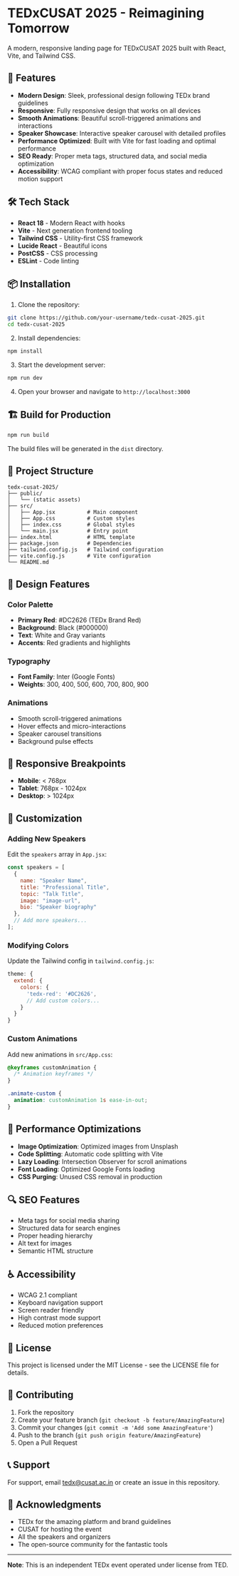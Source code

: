 # TEDxCUSAT 2025 - Reimagining Tomorrow

A modern, responsive landing page for TEDxCUSAT 2025 built with React, Vite, and Tailwind CSS.

## 🚀 Features

- **Modern Design**: Sleek, professional design following TEDx brand guidelines
- **Responsive**: Fully responsive design that works on all devices
- **Smooth Animations**: Beautiful scroll-triggered animations and interactions
- **Speaker Showcase**: Interactive speaker carousel with detailed profiles
- **Performance Optimized**: Built with Vite for fast loading and optimal performance
- **SEO Ready**: Proper meta tags, structured data, and social media optimization
- **Accessibility**: WCAG compliant with proper focus states and reduced motion support

## 🛠️ Tech Stack

- **React 18** - Modern React with hooks
- **Vite** - Next generation frontend tooling
- **Tailwind CSS** - Utility-first CSS framework
- **Lucide React** - Beautiful icons
- **PostCSS** - CSS processing
- **ESLint** - Code linting

## 📦 Installation

1. Clone the repository:
```bash
git clone https://github.com/your-username/tedx-cusat-2025.git
cd tedx-cusat-2025
```

2. Install dependencies:
```bash
npm install
```

3. Start the development server:
```bash
npm run dev
```

4. Open your browser and navigate to `http://localhost:3000`

## 🏗️ Build for Production

```bash
npm run build
```

The build files will be generated in the `dist` directory.

## 📱 Project Structure

```
tedx-cusat-2025/
├── public/
│   └── (static assets)
├── src/
│   ├── App.jsx          # Main component
│   ├── App.css          # Custom styles
│   ├── index.css        # Global styles
│   └── main.jsx         # Entry point
├── index.html           # HTML template
├── package.json         # Dependencies
├── tailwind.config.js   # Tailwind configuration
├── vite.config.js       # Vite configuration
└── README.md
```

## 🎨 Design Features

### Color Palette
- **Primary Red**: #DC2626 (TEDx Brand Red)
- **Background**: Black (#000000)
- **Text**: White and Gray variants
- **Accents**: Red gradients and highlights

### Typography
- **Font Family**: Inter (Google Fonts)
- **Weights**: 300, 400, 500, 600, 700, 800, 900

### Animations
- Smooth scroll-triggered animations
- Hover effects and micro-interactions
- Speaker carousel transitions
- Background pulse effects

## 📱 Responsive Breakpoints

- **Mobile**: < 768px
- **Tablet**: 768px - 1024px
- **Desktop**: > 1024px

## 🔧 Customization

### Adding New Speakers

Edit the `speakers` array in `App.jsx`:

```javascript
const speakers = [
  {
    name: "Speaker Name",
    title: "Professional Title",
    topic: "Talk Title",
    image: "image-url",
    bio: "Speaker biography"
  },
  // Add more speakers...
];
```

### Modifying Colors

Update the Tailwind config in `tailwind.config.js`:

```javascript
theme: {
  extend: {
    colors: {
      'tedx-red': '#DC2626',
      // Add custom colors...
    }
  }
}
```

### Custom Animations

Add new animations in `src/App.css`:

```css
@keyframes customAnimation {
  /* Animation keyframes */
}

.animate-custom {
  animation: customAnimation 1s ease-in-out;
}
```

## 🌟 Performance Optimizations

- **Image Optimization**: Optimized images from Unsplash
- **Code Splitting**: Automatic code splitting with Vite
- **Lazy Loading**: Intersection Observer for scroll animations
- **Font Loading**: Optimized Google Fonts loading
- **CSS Purging**: Unused CSS removal in production

## 🔍 SEO Features

- Meta tags for social media sharing
- Structured data for search engines
- Proper heading hierarchy
- Alt text for images
- Semantic HTML structure

## ♿ Accessibility

- WCAG 2.1 compliant
- Keyboard navigation support
- Screen reader friendly
- High contrast mode support
- Reduced motion preferences

## 📄 License

This project is licensed under the MIT License - see the LICENSE file for details.

## 🤝 Contributing

1. Fork the repository
2. Create your feature branch (`git checkout -b feature/AmazingFeature`)
3. Commit your changes (`git commit -m 'Add some AmazingFeature'`)
4. Push to the branch (`git push origin feature/AmazingFeature`)
5. Open a Pull Request

## 📞 Support

For support, email tedx@cusat.ac.in or create an issue in this repository.

## 🙏 Acknowledgments

- TEDx for the amazing platform and brand guidelines
- CUSAT for hosting the event
- All the speakers and organizers
- The open-source community for the fantastic tools

---

**Note**: This is an independent TEDx event operated under license from TED.